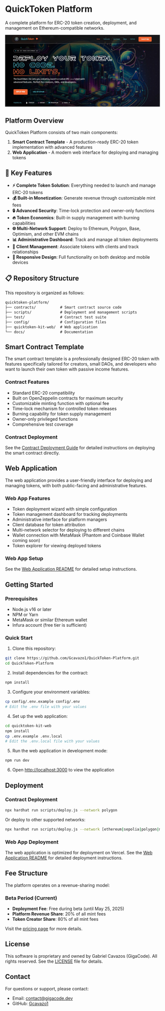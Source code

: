 # QuickToken Platform

A complete platform for ERC-20 token creation, deployment, and management on Ethereum-compatible networks.

![QuickToken Platform](./assets/screenshots/Screenshot_00.jpg)

## Platform Overview

QuickToken Platform consists of two main components:

1. **Smart Contract Template** - A production-ready ERC-20 token implementation with advanced features
2. **Web Application** - A modern web interface for deploying and managing tokens

## 🌟 Key Features

- **⚡ Complete Token Solution**: Everything needed to launch and manage ERC-20 tokens
- **💰 Built-in Monetization**: Generate revenue through customizable mint fees
- **🔒 Advanced Security**: Time-lock protection and owner-only functions
- **🔥 Token Economics**: Built-in supply management with burning capabilities
- **🌐 Multi-Network Support**: Deploy to Ethereum, Polygon, Base, Optimism, and other EVM chains
- **📊 Administrative Dashboard**: Track and manage all token deployments
- **👥 Client Management**: Associate tokens with clients and track relationships
- **📱 Responsive Design**: Full functionality on both desktop and mobile devices

## 📋 Repository Structure

This repository is organized as follows:

```
quicktoken-platform/
├── contracts/           # Smart contract source code
├── scripts/             # Deployment and management scripts
├── test/                # Contract test suite
├── config/              # Configuration files
├── quicktoken-kit-web/  # Web application 
└── docs/                # Documentation
```

## Smart Contract Template

The smart contract template is a professionally designed ERC-20 token with features specifically tailored for creators, small DAOs, and developers who want to launch their own token with passive income features.

### Contract Features

- Standard ERC-20 compatibility
- Built on OpenZeppelin contracts for maximum security
- Customizable minting function with optional fee
- Time-lock mechanism for controlled token releases
- Burning capability for token supply management
- Owner-only privileged functions
- Comprehensive test coverage

### Contract Deployment

See the [Contract Deployment Guide](./docs/contract-deployment.md) for detailed instructions on deploying the smart contract directly.

## Web Application

The web application provides a user-friendly interface for deploying and managing tokens, with both public-facing and administrative features.

### Web App Features

- Token deployment wizard with simple configuration
- Token management dashboard for tracking deployments
- Administrative interface for platform managers
- Client database for token attribution
- Multi-network selector for deploying to different chains
- Wallet connection with MetaMask (Phantom and Coinbase Wallet coming soon)
- Token explorer for viewing deployed tokens

### Web App Setup

See the [Web Application README](./quicktoken-kit-web/README.md) for detailed setup instructions.

## Getting Started

### Prerequisites

- Node.js v16 or later
- NPM or Yarn
- MetaMask or similar Ethereum wallet
- Infura account (free tier is sufficient)

### Quick Start

1. Clone this repository:

```bash
git clone https://github.com/Gcavazo1/QuickToken-Platform.git
cd QuickToken-Platform
```

2. Install dependencies for the contract:

```bash
npm install
```

3. Configure your environment variables:

```bash
cp config/.env.example config/.env
# Edit the .env file with your values
```

4. Set up the web application:

```bash
cd quicktoken-kit-web
npm install
cp .env.example .env.local
# Edit the .env.local file with your values
```

5. Run the web application in development mode:

```bash
npm run dev
```

6. Open [http://localhost:3000](http://localhost:3000) to view the application

## Deployment

### Contract Deployment

```bash
npx hardhat run scripts/deploy.js --network polygon
```

Or deploy to other supported networks:

```bash
npx hardhat run scripts/deploy.js --network [ethereum|sepolia|polygon|mumbai|base|optimism]
```

### Web App Deployment

The web application is optimized for deployment on Vercel. See the [Web Application README](./quicktoken-kit-web/README.md) for detailed deployment instructions.

## Fee Structure

The platform operates on a revenue-sharing model:

### Beta Period (Current)
- **Deployment Fee**: Free during beta (until May 25, 2025)
- **Platform Revenue Share**: 20% of all mint fees
- **Token Creator Share**: 80% of all mint fees

Visit the [pricing page](https://quicktoken-platform.dev/pricing) for more details.

## License

This software is proprietary and owned by Gabriel Cavazos (GigaCode). All rights reserved. See the [LICENSE](./LICENSE) file for details.

## Contact

For questions or support, please contact:

- Email: contact@gigacode.dev
- GitHub: [Gcavazo1](https://github.com/Gcavazo1)
